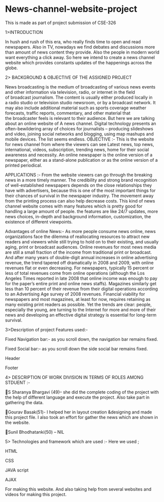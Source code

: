 # News-channel-website-project
This is made as part of project submission of CSE-326

1>INTRODUCTION

In hush and rush of this era, who really finds time to open and read newspapers. Also in TV, nowadays we find debates and discussions more than amount of news content they provide. Also the people in modern world want everything a click away. So here we intend to create a news channel website which provides constants updates of the happenings across the globe.

2> BACKGROUND & OBJECTIVE OF THE ASSIGNED PROJECT

News broadcasting is the medium of broadcasting of various news events and other information via television, radio, or internet in the field of broadcast journalism. The content is usually either produced locally in a radio studio or television studio newsroom, or by a broadcast network. It may also include additional material such as sports coverage weather forecasts, traffic reports, commentary, and other material that the broadcaster feels is relevant to their audience. But here we are talking about an online website of A news channel.
Digital technology presents an often-bewildering array of choices for journalists – producing slideshows and video, joining social networks and blogging, using map mashups and mobile devices. The list seems endless.
OBJECTIVE :-
 This is the website for news channel from where the viewers can see Latest news, top news, international, videos, subscription, trending news, home for their social awareness and necessity. An online newspaper is the online version of a newspaper, either as a stand-alone publication or as the online version of a printed periodical.


APPLICATIONS :-
 From the website viewers can go through the breaking news in a more timely manner.  The credibility and strong brand recognition of well-established newspapers depends on the close relationships they have with advertisers, because this is one of the most important things for their chances of survival in the newspaper industry. The movement away from the printing process can also help decrease costs. This kind of news channel website comes with many features which is pretty good for handling a large amount of people. the features are like 24/7 updates, more news choices, in-depth and background information, customization, the existence of different viewpoints.

Advantages of online News:-
As more people consume news online, news organizations face the dilemma of reallocating resources to attract new readers and viewers while still trying to hold on to their existing, and usually aging, print or broadcast audiences.
Online revenues for most news media are still a small fraction of the income from traditional print or broadcast. And after many years of double-digit annual increases in online advertising revenue, the trend tapered off dramatically in 2008 and 2009, with online revenues flat or even decreasing.
For newspapers, typically 15 percent or less of total revenues come from online operations (although the Los Angeles Times reported in late 2008 that online income was enough to pay for the paper’s entire print and online news staffs).
Magazines similarly get less than 10 percent of their revenue from their digital operations according to an Advertising Age survey of 2008 revenues.
Financial viability for newspapers and most magazines, at least for now, requires retaining as many existing print readers as possible.
Yet the trends are clear: people, especially the young, are turning to the Internet for more and more of their news and developing an effective digital strategy is essential for long-term survival. 

3>Description of project
Features used:-

Fixed Navigation bar:- as you scroll down, the navigation bar remains fixed.

Fixed Social bar:- as you scroll down the side social bar remains fixed.

Header

Footer

4>   DESCRIPTION OF WORK DIVISION IN TERMS OF ROLES AMONG STDUENT :-

S Sharanya Bhargavi (49)– she did the complete coding of the project with the help of different language and execute the project. Also take part in gathering the data.

Gourav Basak(51)- I helped her in layout creation &designing and made this project file.  I also took an effort for gather the news which are shown in the website.

Sunil Bhodhatanki(50) – NIL




5> Technologies and framework which are used :-
Here we used ;

HTML

CSS

JAVA script

AJAX

For making this website.
And also taking help from several websites and videos for making this project.

